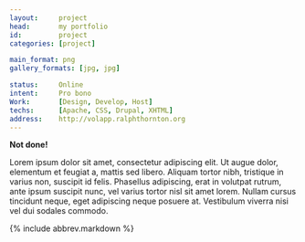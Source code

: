```yaml
---
layout:     project
head:       my portfolio
id:         project
categories: [project]

main_format: png
gallery_formats: [jpg, jpg]

status:     Online
intent:     Pro bono
Work:       [Design, Develop, Host]
techs:      [Apache, CSS, Drupal, XHTML]
address:    http://volapp.ralphthornton.org
---
```

**Not done!**

Lorem ipsum dolor sit amet, consectetur adipiscing elit. Ut augue dolor, elementum et feugiat a, mattis sed libero. Aliquam tortor nibh, tristique in varius non, suscipit id felis. Phasellus adipiscing, erat in volutpat rutrum, ante ipsum suscipit nunc, vel varius tortor nisl sit amet lorem. Nullam cursus tincidunt neque, eget adipiscing neque posuere at. Vestibulum viverra nisi vel dui sodales commodo.

{% include abbrev.markdown %}
